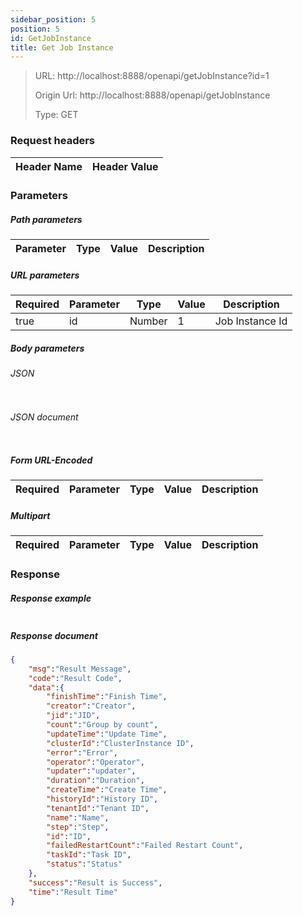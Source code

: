 ```yaml
---
sidebar_position: 5
position: 5
id: GetJobInstance
title: Get Job Instance
---
```


> URL: http://localhost:8888/openapi/getJobInstance?id=1
>
> Origin Url: http://localhost:8888/openapi/getJobInstance
>
> Type: GET

### Request headers

| Header Name | Header Value |
|-------------|--------------|

### Parameters

##### Path parameters

| Parameter | Type | Value | Description |
|-----------|------|-------|-------------|

##### URL parameters

| Required | Parameter | Type   | Value | Description     |
|----------|-----------|--------|-------|-----------------|
| true     | id        | Number | 1     | Job Instance Id |

##### Body parameters

###### JSON

```json lines showLineNumbers

```

###### JSON document

```json lines showLineNumbers

```

##### Form URL-Encoded

| Required | Parameter | Type | Value | Description |
|----------|-----------|------|-------|-------------|

##### Multipart

| Required | Parameter | Type | Value | Description |
|----------|-----------|------|-------|-------------|

### Response

##### Response example

```json lines showLineNumbers

```

##### Response document

```json lines showLineNumbers
{
	"msg":"Result Message",
	"code":"Result Code",
	"data":{
		"finishTime":"Finish Time",
		"creator":"Creator",
		"jid":"JID",
		"count":"Group by count",
		"updateTime":"Update Time",
		"clusterId":"ClusterInstance ID",
		"error":"Error",
		"operator":"Operator",
		"updater":"updater",
		"duration":"Duration",
		"createTime":"Create Time",
		"historyId":"History ID",
		"tenantId":"Tenant ID",
		"name":"Name",
		"step":"Step",
		"id":"ID",
		"failedRestartCount":"Failed Restart Count",
		"taskId":"Task ID",
		"status":"Status"
	},
	"success":"Result is Success",
	"time":"Result Time"
}
```


